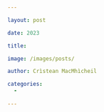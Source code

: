 ```yaml
---

layout: post

date: 2023

title: 

image: /images/posts/

author: Crìstean MacMhìcheil

categories:
  - 
  
---
```



